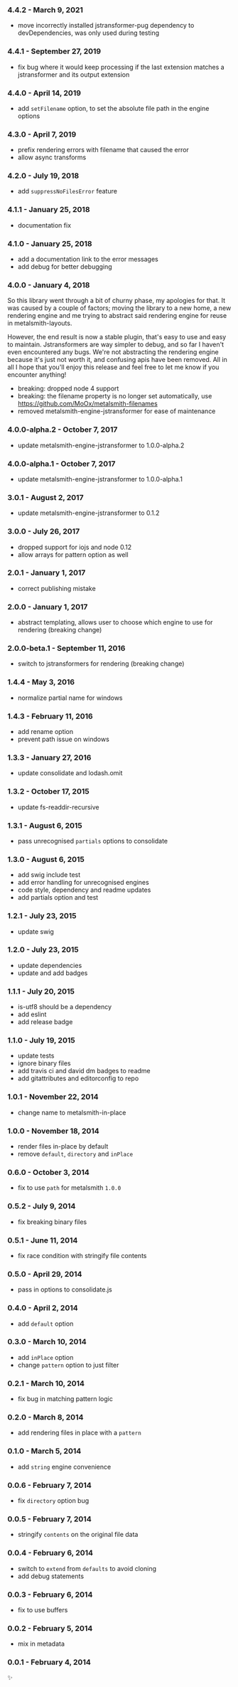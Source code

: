 <!-- auto-changelog-above -->

### 4.4.2 - March 9, 2021

- move incorrectly installed jstransformer-pug dependency to devDependencies, was only used during testing

### 4.4.1 - September 27, 2019

- fix bug where it would keep processing if the last extension matches a jstransformer and its output extension

### 4.4.0 - April 14, 2019

- add `setFilename` option, to set the absolute file path in the engine options

### 4.3.0 - April 7, 2019

- prefix rendering errors with filename that caused the error
- allow async transforms

### 4.2.0 - July 19, 2018

- add `suppressNoFilesError` feature

### 4.1.1 - January 25, 2018

- documentation fix

### 4.1.0 - January 25, 2018

- add a documentation link to the error messages
- add debug for better debugging

### 4.0.0 - January 4, 2018

So this library went through a bit of churny phase, my apologies for that. It was caused by a couple
of factors; moving the library to a new home, a new rendering engine and me trying to abstract said
rendering engine for reuse in metalsmith-layouts.

However, the end result is now a stable plugin, that's easy to use and easy to maintain.
Jstransformers are way simpler to debug, and so far I haven't even encountered any bugs. We're not
abstracting the rendering engine because it's just not worth it, and confusing apis have been
removed. All in all I hope that you'll enjoy this release and feel free to let me know if you
encounter anything!

- breaking: dropped node 4 support
- breaking: the filename property is no longer set automatically, use https://github.com/MoOx/metalsmith-filenames
- removed metalsmith-engine-jstransformer for ease of maintenance

### 4.0.0-alpha.2 - October 7, 2017

- update metalsmith-engine-jstransformer to 1.0.0-alpha.2

### 4.0.0-alpha.1 - October 7, 2017

- update metalsmith-engine-jstransformer to 1.0.0-alpha.1

### 3.0.1 - August 2, 2017

- update metalsmith-engine-jstransformer to 0.1.2

### 3.0.0 - July 26, 2017

- dropped support for iojs and node 0.12
- allow arrays for pattern option as well

### 2.0.1 - January 1, 2017

- correct publishing mistake

### 2.0.0 - January 1, 2017

- abstract templating, allows user to choose which engine to use for rendering (breaking change)

### 2.0.0-beta.1 - September 11, 2016

- switch to jstransformers for rendering (breaking change)

### 1.4.4 - May 3, 2016

- normalize partial name for windows

### 1.4.3 - February 11, 2016

- add rename option
- prevent path issue on windows

### 1.3.3 - January 27, 2016

- update consolidate and lodash.omit

### 1.3.2 - October 17, 2015

- update fs-readdir-recursive

### 1.3.1 - August 6, 2015

- pass unrecognised `partials` options to consolidate

### 1.3.0 - August 6, 2015

- add swig include test
- add error handling for unrecognised engines
- code style, dependency and readme updates
- add partials option and test

### 1.2.1 - July 23, 2015

- update swig

### 1.2.0 - July 23, 2015

- update dependencies
- update and add badges

### 1.1.1 - July 20, 2015

- is-utf8 should be a dependency
- add eslint
- add release badge

### 1.1.0 - July 19, 2015

- update tests
- ignore binary files
- add travis ci and david dm badges to readme
- add gitattributes and editorconfig to repo

### 1.0.1 - November 22, 2014

- change name to metalsmith-in-place

### 1.0.0 - November 18, 2014

- render files in-place by default
- remove `default`, `directory` and `inPlace`

### 0.6.0 - October 3, 2014

- fix to use `path` for metalsmith `1.0.0`

### 0.5.2 - July 9, 2014

- fix breaking binary files

### 0.5.1 - June 11, 2014

- fix race condition with stringify file contents

### 0.5.0 - April 29, 2014

- pass in options to consolidate.js

### 0.4.0 - April 2, 2014

- add `default` option

### 0.3.0 - March 10, 2014

- add `inPlace` option
- change `pattern` option to just filter

### 0.2.1 - March 10, 2014

- fix bug in matching pattern logic

### 0.2.0 - March 8, 2014

- add rendering files in place with a `pattern`

### 0.1.0 - March 5, 2014

- add `string` engine convenience

### 0.0.6 - February 7, 2014

- fix `directory` option bug

### 0.0.5 - February 7, 2014

- stringify `contents` on the original file data

### 0.0.4 - February 6, 2014

- switch to `extend` from `defaults` to avoid cloning
- add debug statements

### 0.0.3 - February 6, 2014

- fix to use buffers

### 0.0.2 - February 5, 2014

- mix in metadata

### 0.0.1 - February 4, 2014

:sparkles:
